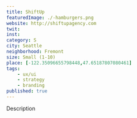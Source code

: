 ```yaml
---
title: ShiftUp
featuredImage: ./-hamburgers.png
website: http://shiftupagency.com
twit: 
inst: 
category: S
city: Seattle
neighborhood: Fremont
size: Small (1-10)
place: [-122.35096655798448,47.65187807080461]
tags:
    - ux/ui
    - strategy
    - branding
published: true
---
```


Description
